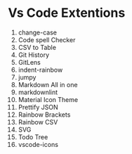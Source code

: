 # Vs Code Extentions

1. change-case
2. Code spell Checker
3. CSV to Table
4. Git History
5. GitLens
6. indent-rainbow
7. jumpy
8. Markdown All in one
9. markdownlint
10. Material Icon Theme
11. Prettify JSON
12. Rainbow Brackets
13. Rainbow CSV
14. SVG
15. Todo Tree
16. vscode-icons
